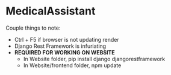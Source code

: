 # MedicalAssistant

Couple things to note:
* Ctrl + F5 if browser is not updating render
* Django Rest Framework is infuriating
* **REQUIRED FOR WORKING ON WEBSITE**
  * In Website folder, pip install django djangorestframework
  * In Website/frontend folder, npm update
